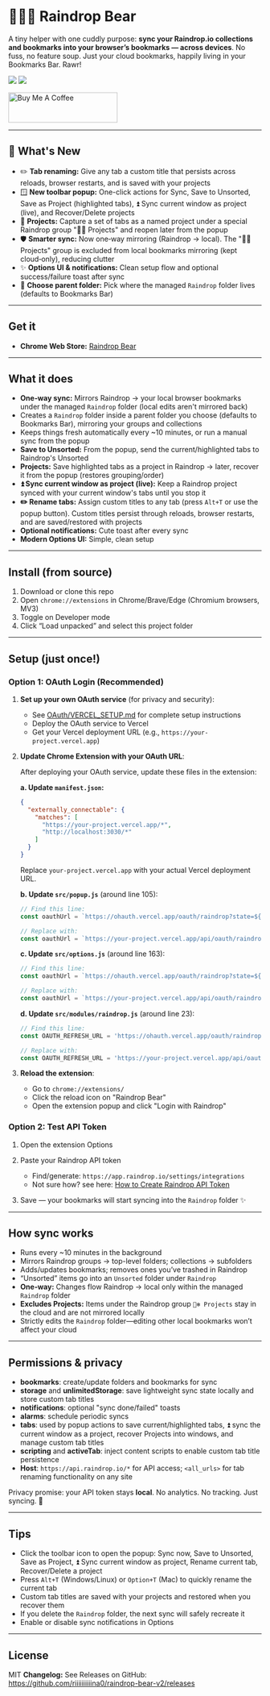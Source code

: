 # 🐻‍❄️💦 Raindrop Bear

A tiny helper with one cuddly purpose: **sync your Raindrop.io collections and bookmarks into your browser’s bookmarks — across devices**. No fuss, no feature soup. Just your cloud bookmarks, happily living in your Bookmarks Bar. Rawr!

![](./docs/raindrop_bear_1_raw_1280x800_text_1.png)
![](./docs/raindrop_bear_3_raw_1280x800_text_1.png)

<a href="https://buymeacoffee.com/riiiiiiiiiina" target="_blank"><img src="https://cdn.buymeacoffee.com/buttons/v2/default-blue.png" alt="Buy Me A Coffee" style="height: 60px !important;width: 217px !important;" ></a>

---

## 🚀 What's New

- ✏️ **Tab renaming:** Give any tab a custom title that persists across reloads, browser restarts, and is saved with your projects
- 🪟 **New toolbar popup:** One-click actions for Sync, Save to Unsorted, Save as Project (highlighted tabs), ⏫ Sync current window as project (live), and Recover/Delete projects
- 💾 **Projects:** Capture a set of tabs as a named project under a special Raindrop group "🐻‍❄️ Projects" and reopen later from the popup
- 🛡️ **Smarter sync:** Now one‑way mirroring (Raindrop → local). The "🐻‍❄️ Projects" group is excluded from local bookmarks mirroring (kept cloud‑only), reducing clutter
- ✨ **Options UI & notifications:** Clean setup flow and optional success/failure toast after sync
- 📂 **Choose parent folder:** Pick where the managed `Raindrop` folder lives (defaults to Bookmarks Bar)

---

## Get it

- **Chrome Web Store:** [Raindrop Bear](https://chromewebstore.google.com/detail/raindrop-bear/gkcgbmlbjcdmnifhcmfgkafekaohjcof)

---

## What it does

- **One‑way sync:** Mirrors Raindrop → your local browser bookmarks under the managed `Raindrop` folder (local edits aren't mirrored back)
- Creates a `Raindrop` folder inside a parent folder you choose (defaults to Bookmarks Bar), mirroring your groups and collections
- Keeps things fresh automatically every \~10 minutes, or run a manual sync from the popup
- **Save to Unsorted:** From the popup, send the current/highlighted tabs to Raindrop's Unsorted
- **Projects:** Save highlighted tabs as a project in Raindrop → later, recover it from the popup (restores grouping/order)
- **⏫ Sync current window as project (live):** Keep a Raindrop project synced with your current window's tabs until you stop it
- **✏️ Rename tabs:** Assign custom titles to any tab (press `Alt+T` or use the popup button). Custom titles persist through reloads, browser restarts, and are saved/restored with projects
- **Optional notifications:** Cute toast after every sync
- **Modern Options UI:** Simple, clean setup

---

## Install (from source)

1. Download or clone this repo
2. Open `chrome://extensions` in Chrome/Brave/Edge (Chromium browsers, MV3)
3. Toggle on Developer mode
4. Click “Load unpacked” and select this project folder

---

## Setup (just once!)

### Option 1: OAuth Login (Recommended)

1. **Set up your own OAuth service** (for privacy and security):
   - See [OAuth/VERCEL_SETUP.md](./OAuth/VERCEL_SETUP.md) for complete setup instructions
   - Deploy the OAuth service to Vercel
   - Get your Vercel deployment URL (e.g., `https://your-project.vercel.app`)

2. **Update Chrome Extension with your OAuth URL**:
   
   After deploying your OAuth service, update these files in the extension:
   
   **a. Update `manifest.json`:**
   ```json
   {
     "externally_connectable": {
       "matches": [
         "https://your-project.vercel.app/*",
         "http://localhost:3030/*"
       ]
     }
   }
   ```
   Replace `your-project.vercel.app` with your actual Vercel deployment URL.
   
   **b. Update `src/popup.js`** (around line 105):
   ```javascript
   // Find this line:
   const oauthUrl = `https://ohauth.vercel.app/oauth/raindrop?state=${encodedState}`;
   
   // Replace with:
   const oauthUrl = `https://your-project.vercel.app/api/oauth/raindrop?state=${encodedState}`;
   ```
   
   **c. Update `src/options.js`** (around line 163):
   ```javascript
   // Find this line:
   const oauthUrl = `https://ohauth.vercel.app/oauth/raindrop?state=${encodedState}`;
   
   // Replace with:
   const oauthUrl = `https://your-project.vercel.app/api/oauth/raindrop?state=${encodedState}`;
   ```
   
   **d. Update `src/modules/raindrop.js`** (around line 23):
   ```javascript
   // Find this line:
   const OAUTH_REFRESH_URL = 'https://ohauth.vercel.app/oauth/raindrop/refresh';
   
   // Replace with:
   const OAUTH_REFRESH_URL = 'https://your-project.vercel.app/api/oauth/raindrop/refresh';
   ```

3. **Reload the extension**:
   - Go to `chrome://extensions/`
   - Click the reload icon on "Raindrop Bear"
   - Open the extension popup and click "Login with Raindrop"

### Option 2: Test API Token

1. Open the extension Options
2. Paste your Raindrop API token

   - Find/generate: `https://app.raindrop.io/settings/integrations`
   - Not sure how? see here: [How to Create Raindrop API Token](https://triiii.notion.site/How-to-Create-Raindrop-API-Token-2627aa7407c180619342c799d5377949)

3. Save — your bookmarks will start syncing into the `Raindrop` folder ✨

---

## How sync works

- Runs every \~10 minutes in the background
- Mirrors Raindrop groups → top-level folders; collections → subfolders
- Adds/updates bookmarks; removes ones you’ve trashed in Raindrop
- “Unsorted” items go into an `Unsorted` folder under `Raindrop`
- **One‑way:** Changes flow Raindrop → local only within the managed `Raindrop` folder
- **Excludes Projects:** Items under the Raindrop group `🐻‍❄️ Projects` stay in the cloud and are not mirrored locally
- Strictly edits the `Raindrop` folder—editing other local bookmarks won’t affect your cloud

---

## Permissions & privacy

- **bookmarks**: create/update folders and bookmarks for sync
- **storage** and **unlimitedStorage**: save lightweight sync state locally and store custom tab titles
- **notifications**: optional "sync done/failed" toasts
- **alarms**: schedule periodic syncs
- **tabs**: used by popup actions to save current/highlighted tabs, ⏫ sync the current window as a project, recover Projects into windows, and manage custom tab titles
- **scripting** and **activeTab**: inject content scripts to enable custom tab title persistence
- **Host**: `https://api.raindrop.io/*` for API access; `<all_urls>` for tab renaming functionality on any site

Privacy promise: your API token stays **local**. No analytics. No tracking. Just syncing. 💙

---

## Tips

- Click the toolbar icon to open the popup: Sync now, Save to Unsorted, Save as Project, ⏫ Sync current window as project, Rename current tab, Recover/Delete a project
- Press `Alt+T` (Windows/Linux) or `Option+T` (Mac) to quickly rename the current tab
- Custom tab titles are saved with your projects and restored when you recover them
- If you delete the `Raindrop` folder, the next sync will safely recreate it
- Enable or disable sync notifications in Options

---

## License

MIT
**Changelog:**
See Releases on GitHub: https://github.com/riiiiiiiiiina0/raindrop-bear-v2/releases
